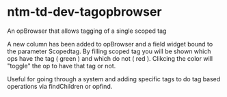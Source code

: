 # ntm-td-dev-tagopbrowser
 An opBrowser that allows tagging of a single scoped tag
 
 A new column has been added to opBrowser and a field widget bound to the parameter Scopedtag.
 By filling scoped tag you will be shown which ops have the tag ( green ) and which do not ( red ).
 Clikcing the color will "toggle" the op to have that tag or not.
 
 Useful for going through a system and adding specific tags to do tag based operations via findChildren or opfind.
